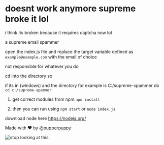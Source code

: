# doesnt work anymore supreme broke it lol
i think its broken because it requires captcha now lol

a supreme email spammer

open the index.js file and replace the target variable defined as `example@example.com` with the email of choice

not responsible for whatever you do

cd into the directory so

if its in (windows) and the directory for example is C:/supreme-spammer
do `cd c:/supreme-spammer`

1. get correct modules from npm `npm install`

2. then you can run using `npm start` or `node index.js`

download node here https://nodejs.org/

Made with ❤ by [@pupperpuppy](https://twitter.com/pupperpuppy)


![stop looking at this](https://d17ol771963kd3.cloudfront.net/274/logo@2x-ad9deb8b3e176c7111dfd22958bd72630fa42acb2c84b420ba509dc9cd6bd406.png)
